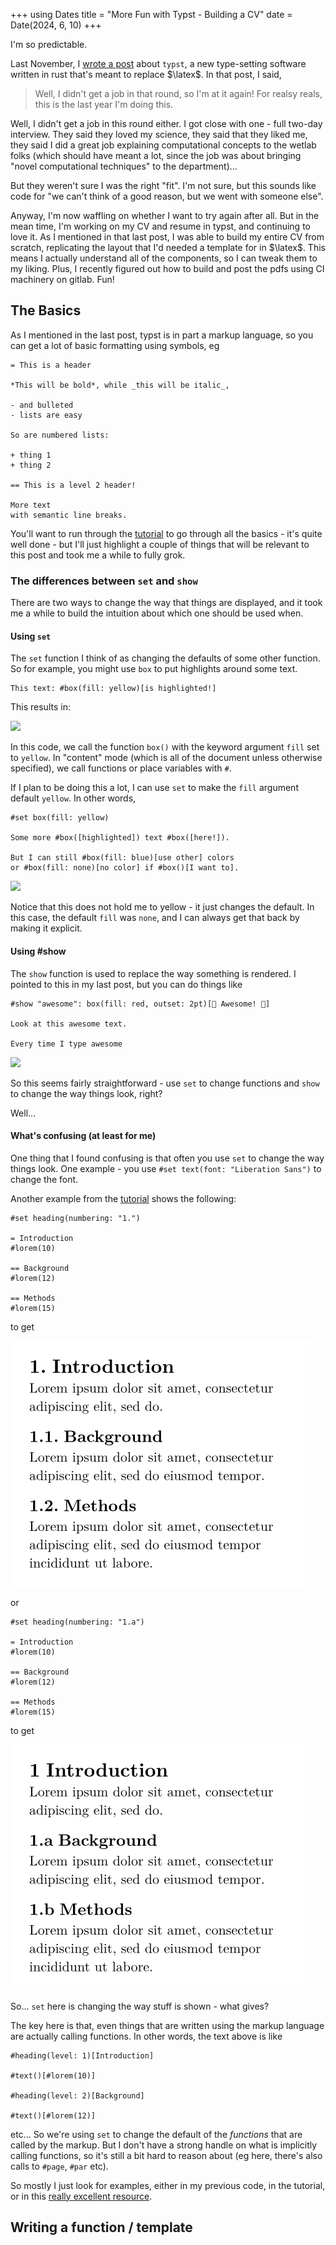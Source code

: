 +++
using Dates
title = "More Fun with Typst - Building a CV"
date = Date(2024, 6, 10)
+++

I'm so predictable. 

Last November, I [wrote a post](/posts/typst-job-apps) about `typst`,
a new type-setting software written in rust that's meant to replace $\latex$.
In that post, I said,

> Well, I didn't get a job in that round,
  so I'm at it again!
  For realsy reals, this is the last year I'm doing this.

Well, I didn't get a job in this round either.
I got close with one - full two-day interview.
They said they loved my science,
they said that they liked me,
they said I did a great job explaining computational concepts
to the wetlab folks (which should have meant a lot,
since the job was about bringing "novel computational techniques"
to the department)...

But they weren't sure I was the right "fit".
I'm not sure, but this sounds like code for
"we can't think of a good reason, but we went with someone else".

Anyway, I'm now waffling on whether I want to try again after all.
But in the mean time, I'm working on my CV and resume in typst,
and continuing to love it.
As I mentioned in that last post,
I was able to build my entire CV from scratch,
replicating the layout that I'd needed a template for in $\latex$.
This means I actually understand all of the components,
so I can tweak them to my liking.
Plus, I recently figured out how to build and post
the pdfs using CI machinery on gitlab. Fun!

## The Basics

As I mentioned in the last post, typst is in part a markup language,
so you can get a lot of basic formatting using symbols,
eg

```typst
= This is a header

*This will be bold*, while _this will be italic_,

- and bulleted
- lists are easy

So are numbered lists:

+ thing 1
+ thing 2

== This is a level 2 header!

More text
with semantic line breaks.
```

You'll want to run through the [tutorial][typst-tutorial]
to go through all the basics - it's quite well done -
but I'll just highlight a couple of things
that will be relevant to this post and took me a while to fully grok.

### The differences between `set` and `show`

There are two ways to change the way that things are displayed,
and it took me a while to build the intuition about which one should be used when.

#### Using `set`

The `set` function I think of as changing the defaults of some other function.
So for example, you might use `box` to put highlights around some text.

```typst
This text: #box(fill: yellow)[is highlighted!]
```

This results in:

![](/assets/img/typst-highlight.avif)

In this code, we call the function `box()`
with the keyword argument `fill` set to `yellow`.
In "content" mode
(which is all of the document unless otherwise specified),
we call functions or place variables with `#`.

If I plan to be doing this a lot,
I can use `set` to make the `fill` argument default `yellow`.
In other words,

```typst
#set box(fill: yellow)

Some more #box([highlighted]) text #box([here!]).

But I can still #box(fill: blue)[use other] colors
or #box(fill: none)[no color] if #box()[I want to].
```

![](/assets/img/typst-highlight2.avif)

Notice that this does not hold me to yellow - it just changes the default.
In this case, the default `fill` was `none`,
and I can always get that back by making it explicit.

#### Using #show

The `show` function is used to replace the way something is rendered.
I pointed to this in my last post,
but you can do things like

```typst
#show "awesome": box(fill: red, outset: 2pt)[💃 Awesome! 💃]

Look at this awesome text.

Every time I type awesome
```

![](/assets/img/typst-show.avif)

So this seems fairly straightforward - use `set` to change functions
and `show` to change the way things look, right?

Well...

#### What's confusing (at least for me)

One thing that I found confusing is that often you use `set`
to change the way things look.
One example - you use `#set text(font: "Liberation Sans")` to change the font.

Another example from the [tutorial][typst-tutorial] shows the following:

```typst
#set heading(numbering: "1.")

= Introduction
#lorem(10)

== Background
#lorem(12)

== Methods
#lorem(15)
```

to get

![](/assets/img/typst_set1.png)

or

```typst
#set heading(numbering: "1.a")

= Introduction
#lorem(10)

== Background
#lorem(12)

== Methods
#lorem(15)
```

to get

![](/assets/img/typst_set2.png)

So... `set` here is changing the way stuff is shown - what gives?

The key here is that, even things that are written using the markup language
are actually calling functions.
In other words, the text above is like

```typst
#heading(level: 1)[Introduction]

#text()[#lorem(10)]

#heading(level: 2)[Background]

#text()[#lorem(12)]
```

etc... So we're using `set` to change the default of the *functions* that are called by the markup.
But I don't have a strong handle on what is implicitly calling functions,
so it's still a bit hard to reason about (eg here, there's also calls to `#page`, `#par` etc).

So mostly I just look for examples, either in my previous code,
in the tutorial, or in this [really excellent resource][typst-book].

## Writing a function / template



[typst-tutorial]: https://typst.app/docs/tutorial/
[typst-book]: https://sitandr.github.io/typst-examples-book/book/
